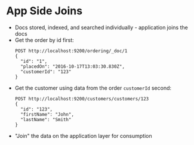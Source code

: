 # App Side Joins

* Docs stored, indexed, and searched individually - application joins the docs
* Get the order by id first:
  ```
  POST http://localhost:9200/ordering/_doc/1
  {
    "id": "1",
    "placedOn": "2016-10-17T13:03:30.830Z",
    "customerId": "123"
  }
  ```
* Get the customer using data from the order `customerId` second:
  ```
  POST http://localhost:9200/customers/customers/123
  {
    "id": "123",
    "firstName": "John",
    "lastName": "Smith"
  }
  ```
* "Join" the data on the application layer for consumption



